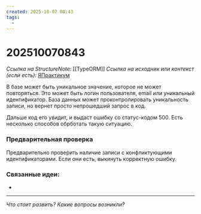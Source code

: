 ```yaml
---
created: 2025-10-07 08:43
tags:
  -
---
```

# 202510070843
*Ссылка на StructureNote:* [[TypeORM]]
*Ссылка на исходник или контекст (если есть):* [ЯПрактикум](https://practicum.yandex.ru/learn/backend-nodejs/courses/a4214ab0-2146-4152-b90e-651bf4c7ca5e/sprints/564244/topics/104f2765-a9c9-4617-8a5e-f21b675cf9b3/lessons/5674c491-8940-41ba-bf49-d6da1cbe2337/)

В базе может быть уникальное значение, которое не может повторяться. Это может быть логин пользователя, email или уникальный идентификатор. База данных может проконтролировать уникальность записи, но вернет просто непрошедший запрос в код.

Дальше код его увидит, и выдаст ошибку со статус-кодом 500. Есть несколько способов обрботать такую ситуацию.
### Предварительная проверка

Предварительно проверить наличие записи с конфликтующими идентификаторами. Если они есть, выкинуть корректную ошибку.
### Связанные идеи:
* 
---

*Что стоит развить? Какие вопросы возникли?*